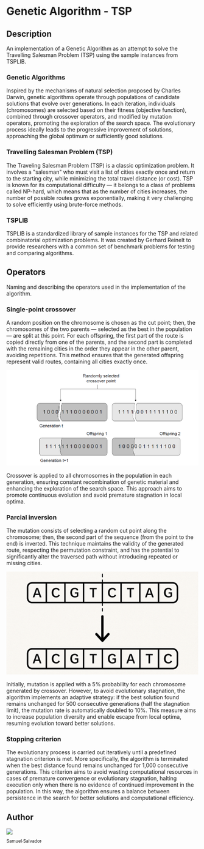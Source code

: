 # Genetic Algorithm - TSP
## Description

An implementation of a Genetic Algorithm
as an attempt to solve the 
Travelling Salesman Problem (TSP) using the sample instances from TSPLIB.

### Genetic Algorithms

Inspired by the mechanisms of natural selection proposed
by Charles Darwin, genetic algorithms operate through 
populations of candidate solutions that evolve over 
generations. In each iteration, individuals (chromosomes) 
are selected based on their fitness (objective function), 
combined through crossover operators, and modified by 
mutation operators, promoting the exploration of the 
search space. The evolutionary process ideally leads to 
the progressive improvement of solutions, 
approaching the global optimum or sufficiently good 
solutions.

### Travelling Salesman Problem (TSP)

The Traveling Salesman Problem (TSP) is a 
classic optimization problem. It involves a "salesman" 
who must visit a list of cities exactly once and 
return to the starting city, while minimizing the total 
travel distance (or cost). TSP is known for its 
computational difficulty — it belongs to a class of 
problems called NP-hard, which means that as the 
number of cities increases, the number of possible 
routes grows exponentially, making it very 
challenging to solve efficiently using 
brute-force methods.

### TSPLIB

TSPLIB is a standardized library of sample 
instances for the TSP 
and related combinatorial optimization problems. 
It was created by Gerhard Reinelt to provide researchers
with a common set of benchmark problems for 
testing and comparing algorithms.

## Operators

Naming and describing the operators used in the implementation of the algorithm.

### Single-point crossover

A random position on the chromosome is chosen as the cut 
point; then, the chromosomes of the two parents — selected
as the best in the population — are split at this point. 
For each offspring, the first part of the route is copied
directly from one of the parents, and the second part is 
completed with the remaining cities in the order they 
appear in the other parent, avoiding repetitions. 
This method ensures that the generated offspring represent
valid routes, containing all cities exactly once.

<img src="./imgs/Crossover.png" alt="Example of single point crossover">

Crossover is applied to all chromosomes in the population
in each generation, ensuring constant recombination of 
genetic material and enhancing the exploration of the 
search space. This approach aims to promote continuous 
evolution and avoid premature stagnation in local optima.


### Parcial inversion

The mutation consists of selecting a random cut point 
along the chromosome; then, the second part of the 
sequence (from the point to the end) is inverted.
This technique maintains the validity of the generated
route, respecting the permutation constraint, 
and has the potential to significantly alter the 
traversed path without introducing repeated or 
missing cities.

<img src="./imgs/partial%20inversion.png" alt="Partial Inversion Mutation Example">

Initially, mutation is applied with a 5% probability 
for each chromosome generated by crossover. 
However, to avoid evolutionary stagnation, 
the algorithm implements an adaptive strategy: 
if the best solution found remains unchanged for 
500 consecutive generations (half the stagnation limit),
the mutation rate is automatically doubled to 10%. 
This measure aims to increase population diversity and 
enable escape from local optima, resuming evolution 
toward better solutions.

### Stopping criterion

The evolutionary process is carried out iteratively 
until a predefined stagnation criterion is met. 
More specifically, the algorithm is terminated when 
the best distance found remains unchanged for 
1,000 consecutive generations. 
This criterion aims to avoid wasting computational 
resources in cases of premature convergence or 
evolutionary stagnation, halting execution only when 
there is no evidence of continued improvement in the 
population. In this way, the algorithm ensures a balance
between persistence in the search for better solutions 
and computational efficiency.

## Author

[<img loading="lazy" src="https://avatars.githubusercontent.com/u/107806776?v=4" width=115><br><sub>Samuel Salvador</sub>](https://github.com/samuel-salvador)